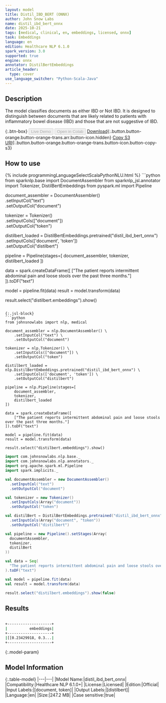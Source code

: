 ```yaml
---
layout: model
title: Distil_IBD_BERT (ONNX)
author: John Snow Labs
name: distil_ibd_bert_onnx
date: 2025-10-21
tags: [medical, clinical, en, embeddings, licensed, onnx]
task: Embeddings
language: en
edition: Healthcare NLP 6.1.0
spark_version: 3.0
supported: true
engine: onnx
annotator: DistilBertEmbeddings
article_header:
  type: cover
use_language_switcher: "Python-Scala-Java"
---
```


## Description

The model classifies documents as either IBD or Not IBD. It is designed to distinguish between documents that are likely related to patients with inflammatory bowel disease (IBD) and those that are not suggestive of IBD.

{:.btn-box}
<button class="button button-orange" disabled>Live Demo</button>
<button class="button button-orange" disabled>Open in Colab</button>
[Download](https://s3.amazonaws.com/auxdata.johnsnowlabs.com/clinical/models/distil_ibd_bert_onnx_en_6.1.0_3.0_1761056671570.zip){:.button.button-orange.button-orange-trans.arr.button-icon.hidden}
[Copy S3 URI](s3://auxdata.johnsnowlabs.com/clinical/models/distil_ibd_bert_onnx_en_6.1.0_3.0_1761056671570.zip){:.button.button-orange.button-orange-trans.button-icon.button-copy-s3}

## How to use



<div class="tabs-box" markdown="1">
{% include programmingLanguageSelectScalaPythonNLU.html %}
```python
from sparknlp.base import DocumentAssembler
from sparknlp_jsl.annotator import Tokenizer, DistilBertEmbeddings
from pyspark.ml import Pipeline

document_assembler = DocumentAssembler() \
    .setInputCol("text") \
    .setOutputCol("document")

tokenizer = Tokenizer() \
    .setInputCols(["document"]) \
    .setOutputCol("token")

distilbert_loaded = DistilBertEmbeddings.pretrained("distil_ibd_bert_onnx") \
    .setInputCols(['document', 'token']) \
    .setOutputCol("distilbert")

pipeline = Pipeline(stages=[
    document_assembler,
    tokenizer,
    distilbert_loaded
])

data = spark.createDataFrame([
    ["The patient reports intermittent abdominal pain and loose stools over the past three months."]
]).toDF("text")

model = pipeline.fit(data)
result = model.transform(data)

result.select("distilbert.embeddings").show()

```

{:.jsl-block}
```python
from johnsnowlabs import nlp, medical

document_assembler = nlp.DocumentAssembler() \
    .setInputCol("text") \
    .setOutputCol("document")

tokenizer = nlp.Tokenizer() \
    .setInputCols(["document"]) \
    .setOutputCol("token")

distilbert_loaded = nlp.DistilBertEmbeddings.pretrained("distil_ibd_bert_onnx") \
    .setInputCols(['document', 'token']) \
    .setOutputCol("distilbert")

pipeline = nlp.Pipeline(stages=[
    document_assembler,
    tokenizer,
    distilbert_loaded
])

data = spark.createDataFrame([
    ["The patient reports intermittent abdominal pain and loose stools over the past three months."]
]).toDF("text")

model = pipeline.fit(data)
result = model.transform(data)

result.select("distilbert.embeddings").show()

```
```scala
import com.johnsnowlabs.nlp.base._
import com.johnsnowlabs.nlp.annotators._
import org.apache.spark.ml.Pipeline
import spark.implicits._

val documentAssembler = new DocumentAssembler()
  .setInputCol("text")
  .setOutputCol("document")

val tokenizer = new Tokenizer()
  .setInputCols(Array("document"))
  .setOutputCol("token")

val distilBert = DistilBertEmbeddings.pretrained("distil_ibd_bert_onnx")
  .setInputCols(Array("document", "token"))
  .setOutputCol("distilbert")

val pipeline = new Pipeline().setStages(Array(
  documentAssembler,
  tokenizer,
  distilBert
))

val data = Seq(
  "The patient reports intermittent abdominal pain and loose stools over the past three months."
).toDF("text")

val model = pipeline.fit(data)
val result = model.transform(data)

result.select("distilbert.embeddings").show(false)

```
</div>

## Results

```bash

+--------------------+
|          embeddings|
+--------------------+
|[[0.23429918, 0.3...|
+--------------------+

```

{:.model-param}
## Model Information

{:.table-model}
|---|---|
|Model Name:|distil_ibd_bert_onnx|
|Compatibility:|Healthcare NLP 6.1.0+|
|License:|Licensed|
|Edition:|Official|
|Input Labels:|[document, token]|
|Output Labels:|[distilbert]|
|Language:|en|
|Size:|247.2 MB|
|Case sensitive:|true|